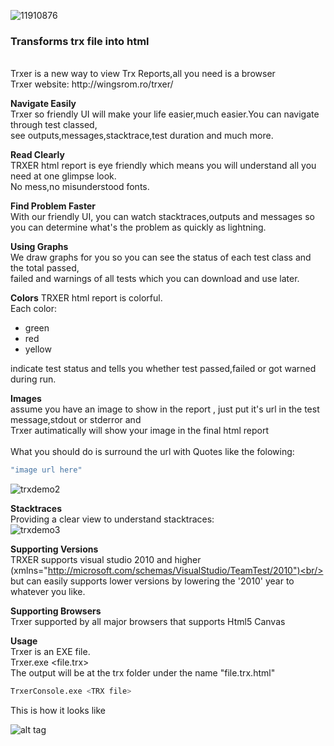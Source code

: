 
![11910876](https://cloud.githubusercontent.com/assets/11910876/7189304/c483f1b0-e486-11e4-9a95-44a1243fea5d.png)
<h3>Transforms trx file into html</h3><br/>
Trxer is a new way to view Trx Reports,all you need is a browser<br/>
Trxer website: http://wingsrom.ro/trxer/<br/>

<b>Navigate Easily</b><br/>
Trxer so friendly UI will make your life easier,much easier.You can navigate through test classed,<br/>
see outputs,messages,stacktrace,test duration and much more.

<b>Read Clearly</b><br/>
TRXER html report is eye friendly which means you will understand all you need at one glimpse look.<br/>
No mess,no misunderstood fonts.

<b>Find Problem Faster</b><br/>
With our friendly UI, 
you can watch stacktraces,outputs and messages so you can determine what's the problem as quickly as lightning.<br/>

<b>Using Graphs</b><br/>
We draw graphs for you so you can see the status of each test class and the total passed,<br/>
failed and warnings of all tests which you can download and use later.

<b>Colors</b>
TRXER html report is colorful.<br/>
Each color:<br/>
<ul>
  <li>green</li>
  <li>red</li>
  <li>yellow</li>
</ul>
indicate test status and tells you whether test passed,failed or got warned during run.

<b>Images</b><br/>
assume you have an image to show in the report , just put it's url in the test message,stdout or stderror and<br/>
Trxer autimatically will show your image in the final html report<br/>
<br/>
What you should do is surround the url with Quotes like the folowing:<br/>
```bash
"image url here"
```

![trxdemo2](https://cloud.githubusercontent.com/assets/11910876/7187656/ccb4093a-e47a-11e4-8cb0-7d4ad975d52e.PNG)

<b>Stacktraces</b><br/>
Providing a clear view to understand stacktraces:<br/>
![trxdemo3](https://cloud.githubusercontent.com/assets/11910876/7187675/e637ec96-e47a-11e4-85f9-37c715540706.PNG)


<b>Supporting Versions</b><br/>
TRXER supports visual studio 2010 and higher (xmlns="http://microsoft.com/schemas/VisualStudio/TeamTest/2010")<br/>
but can easily supports lower versions by lowering the '2010' year to whatever you like.

<b>Supporting Browsers</b><br/>
Trxer supported by all major browsers that supports Html5 Canvas<br/>

<b>Usage</b><br/>
Trxer is an EXE file.<br/>
Trxer.exe <file.trx><br/>
The output will be at the trx folder under the name "file.trx.html"<br/>

```bash
TrxerConsole.exe <TRX file>
```

This is how it looks like

![alt tag](https://cloud.githubusercontent.com/assets/11910876/7106811/6332ee2a-e157-11e4-94cf-bf3683ca545d.PNG)
